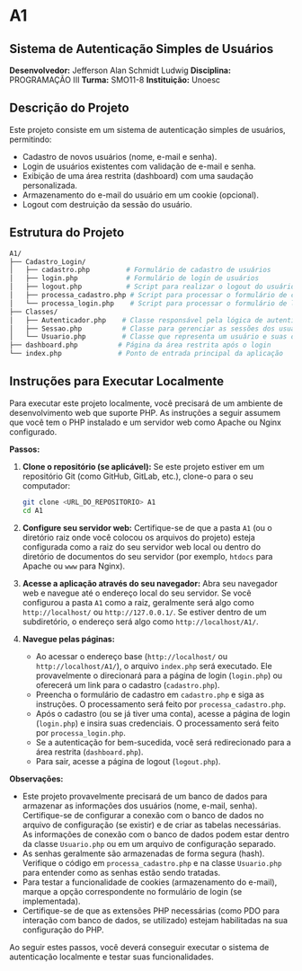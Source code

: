# A1
## Sistema de Autenticação Simples de Usuários

**Desenvolvedor:** Jefferson Alan Schmidt Ludwig
**Disciplina:** PROGRAMAÇÃO III
**Turma:** SMO11-8
**Instituição:** Unoesc

## Descrição do Projeto

Este projeto consiste em um sistema de autenticação simples de usuários, permitindo:

* Cadastro de novos usuários (nome, e-mail e senha).
* Login de usuários existentes com validação de e-mail e senha.
* Exibição de uma área restrita (dashboard) com uma saudação personalizada.
* Armazenamento do e-mail do usuário em um cookie (opcional).
* Logout com destruição da sessão do usuário.

## Estrutura do Projeto
```bash
A1/
├── Cadastro_Login/
│   ├── cadastro.php         # Formulário de cadastro de usuários
│   ├── login.php            # Formulário de login de usuários
│   ├── logout.php           # Script para realizar o logout do usuário
│   ├── processa_cadastro.php # Script para processar o formulário de cadastro
│   └── processa_login.php    # Script para processar o formulário de login e autenticação
├── Classes/
│   ├── Autenticador.php    # Classe responsável pela lógica de autenticação
│   ├── Sessao.php          # Classe para gerenciar as sessões dos usuários
│   └── Usuario.php         # Classe que representa um usuário e suas operações
├── dashboard.php          # Página da área restrita após o login
└── index.php              # Ponto de entrada principal da aplicação
```
## Instruções para Executar Localmente

Para executar este projeto localmente, você precisará de um ambiente de desenvolvimento web que suporte PHP. As instruções a seguir assumem que você tem o PHP instalado e um servidor web como Apache ou Nginx configurado.

**Passos:**

1.  **Clone o repositório (se aplicável):**
    Se este projeto estiver em um repositório Git (como GitHub, GitLab, etc.), clone-o para o seu computador:

    ```bash
    git clone <URL_DO_REPOSITORIO> A1
    cd A1
    ```

2.  **Configure seu servidor web:**
    Certifique-se de que a pasta `A1` (ou o diretório raiz onde você colocou os arquivos do projeto) esteja configurada como a raiz do seu servidor web local ou dentro do diretório de documentos do seu servidor (por exemplo, `htdocs` para Apache ou `www` para Nginx).

3.  **Acesse a aplicação através do seu navegador:**
    Abra seu navegador web e navegue até o endereço local do seu servidor. Se você configurou a pasta `A1` como a raiz, geralmente será algo como `http://localhost/` ou `http://127.0.0.1/`. Se estiver dentro de um subdiretório, o endereço será algo como `http://localhost/A1/`.

4.  **Navegue pelas páginas:**
    * Ao acessar o endereço base (`http://localhost/` ou `http://localhost/A1/`), o arquivo `index.php` será executado. Ele provavelmente o direcionará para a página de login (`login.php`) ou oferecerá um link para o cadastro (`cadastro.php`).
    * Preencha o formulário de cadastro em `cadastro.php` e siga as instruções. O processamento será feito por `processa_cadastro.php`.
    * Após o cadastro (ou se já tiver uma conta), acesse a página de login (`login.php`) e insira suas credenciais. O processamento será feito por `processa_login.php`.
    * Se a autenticação for bem-sucedida, você será redirecionado para a área restrita (`dashboard.php`).
    * Para sair, acesse a página de logout (`logout.php`).

**Observações:**

* Este projeto provavelmente precisará de um banco de dados para armazenar as informações dos usuários (nome, e-mail, senha). Certifique-se de configurar a conexão com o banco de dados no arquivo de configuração (se existir) e de criar as tabelas necessárias. As informações de conexão com o banco de dados podem estar dentro da classe `Usuario.php` ou em um arquivo de configuração separado.
* As senhas geralmente são armazenadas de forma segura (hash). Verifique o código em `processa_cadastro.php` e na classe `Usuario.php` para entender como as senhas estão sendo tratadas.
* Para testar a funcionalidade de cookies (armazenamento do e-mail), marque a opção correspondente no formulário de login (se implementada).
* Certifique-se de que as extensões PHP necessárias (como PDO para interação com banco de dados, se utilizado) estejam habilitadas na sua configuração do PHP.

Ao seguir estes passos, você deverá conseguir executar o sistema de autenticação localmente e testar suas funcionalidades.